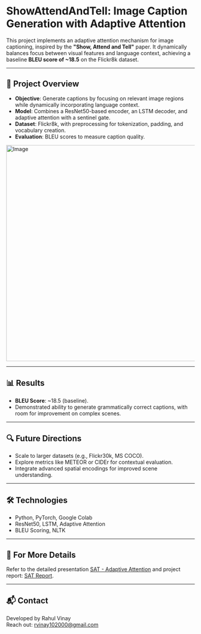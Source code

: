 # ShowAttendAndTell: Image Caption Generation with Adaptive Attention

This project implements an adaptive attention mechanism for image captioning, inspired by the **"Show, Attend and Tell"** paper. It dynamically balances focus between visual features and language context, achieving a baseline **BLEU score of ~18.5** on the Flickr8k dataset.

---

## 📂 **Project Overview**
- **Objective**: Generate captions by focusing on relevant image regions while dynamically incorporating language context.
- **Model**: Combines a ResNet50-based encoder, an LSTM decoder, and adaptive attention with a sentinel gate.
- **Dataset**: Flickr8k, with preprocessing for tokenization, padding, and vocabulary creation.
- **Evaluation**: BLEU scores to measure caption quality.


<img width="577" alt="Image" src="https://github.com/user-attachments/assets/852c9ef4-c92b-4e63-92c9-829679c09f26" />


---

## 📊 **Results**
- **BLEU Score**: ~18.5 (baseline).
- Demonstrated ability to generate grammatically correct captions, with room for improvement on complex scenes.

---

## 🔍 **Future Directions**
- Scale to larger datasets (e.g., Flickr30k, MS COCO).
- Explore metrics like METEOR or CIDEr for contextual evaluation.
- Integrate advanced spatial encodings for improved scene understanding.

---

## 🛠 **Technologies**
- Python, PyTorch, Google Colab
- ResNet50, LSTM, Adaptive Attention
- BLEU Scoring, NLTK

---

## 📄 **For More Details**
Refer to the detailed presentation [SAT - Adaptive Attention](https://github.com/rahul-vinay/ShowAttendTell/blob/main/SAT%20-%20Adaptive%20Attention.pptx) and project report: [SAT Report](https://github.com/rahul-vinay/ShowAttendTell/blob/main/SAT%20Report.pdf).

---

## 📬 **Contact**
Developed by Rahul Vinay  
Reach out: rvinay102000@gmail.com
